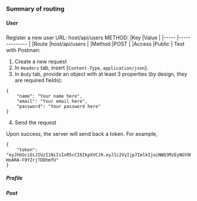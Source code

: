 ### Summary of routing
##### User
Register a new user
URL: host/api/users
METHOD:
|Key    |Value          |
|-----  |-------------- |
|Route  |host/api/users |
|Method |POST           |
|Access |Public         |
Test with Postman:
1. Create a new request
2. In `Headers` tab, insert {`Content-Type`, `application/json`}.
3. In `Body` tab, provide an object with at least 3 properties (by design, they are required fields):
```
{
	"name": "Your name here",
	"email": "Your email here",
	"password": "Your password here"
}
```
4. Send the request

Upon success, the server will send back a token. For example,
```
{
    "token": "eyJhbGciOiJIUzI1NiIsInR5cCI6IkpXVCJ9.eyJ1c2VyIjp7ImlkIjoiNWQ3MzEyNGY0OTU3NjgwYzFjZDA3OWMxIn0sImlhdCI6MTU2NzgyMjQxNSwiZXhwIjoxNjM5ODIyNDE1fQ.WXDOUJsKhF0x_8hUpiSvJXk-HoARA-F9YZrjTDDhmfU"
}
```

##### Profile

##### Post